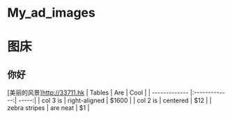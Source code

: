 # My_ad_images
图床
==========
你好
-----------
[美丽的风景]http://33711.hk
| Tables        | Are           | Cool  |
| ------------- |:-------------:| -----:|
| col 3 is      | right-aligned | $1600 |
| col 2 is      | centered      |   $12 |
| zebra stripes | are neat      |    $1 |
